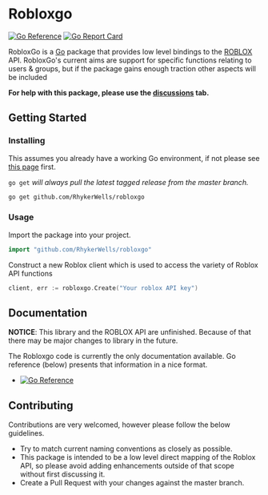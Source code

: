 # Robloxgo

[![Go Reference](https://pkg.go.dev/badge/github.com/RhykerWells/robloxgo.svg)](https://pkg.go.dev/github.com/RhykerWells/robloxgo) [![Go Report Card](https://goreportcard.com/badge/github.com/RhykerWells/robloxgo)](https://goreportcard.com/report/github.com/RhykerWells/robloxgo)

RobloxGo is a [Go](https://golang.org/) package that provides low level 
bindings to the [ROBLOX](https://create.roblox.com/docs/cloud) API. RobloxGo's current aims are support for specific functions relating to users & groups, but if the package gains enough traction other aspects will be included

**For help with this package, please use the [discussions](https://github.com/RhykerWells/robloxgo/discussions) tab.**

## Getting Started

### Installing

This assumes you already have a working Go environment, if not please see
[this page](https://golang.org/doc/install) first.

`go get` *will always pull the latest tagged release from the master branch.*

```sh
go get github.com/RhykerWells/robloxgo
```

### Usage

Import the package into your project.

```go
import "github.com/RhykerWells/robloxgo"
```

Construct a new Roblox client which is used to access the variety of 
Roblox API functions 

```go
client, err := robloxgo.Create("Your roblox API key")
```

## Documentation

**NOTICE**: This library and the ROBLOX API are unfinished.
Because of that there may be major changes to library in the future.

The Robloxgo code is currently the only documentation available.
Go reference (below) presents that information in a nice format.

- [![Go Reference](https://pkg.go.dev/badge/github.com/RhykerWells/robloxgo.svg)](https://pkg.go.dev/github.com/RhykerWells/robloxgo) 

## Contributing
Contributions are very welcomed, however please follow the below guidelines.

- Try to match current naming conventions as closely as possible.  
- This package is intended to be a low level direct mapping of the Roblox API, 
so please avoid adding enhancements outside of that scope without first 
discussing it.
- Create a Pull Request with your changes against the master branch.